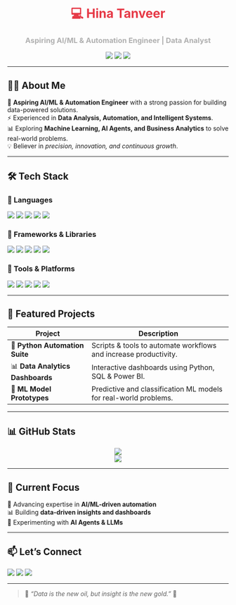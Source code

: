 <!-- Profile Header -->
<h1 align="center" style="color:#E63946;">💻 Hina Tanveer</h1>
<h3 align="center" style="color:#B0B0B0;">Aspiring AI/ML & Automation Engineer | Data Analyst</h3>

<p align="center">
  <img src="https://img.shields.io/badge/Status-Learning%20%26%20Building-E63946?style=for-the-badge&logo=progress&logoColor=black" />
  <img src="https://img.shields.io/badge/Focus-AI%20%7C%20ML%20%7C%20Automation-000000?style=for-the-badge&logo=github&logoColor=E63946" />
  <img src="https://img.shields.io/badge/Passion-Data--Driven%20Solutions-8B0000?style=for-the-badge&logo=target&logoColor=white" />
</p>

---

## 🧑‍💻 About Me  

🔴 **Aspiring AI/ML & Automation Engineer** with a strong passion for building data-powered solutions.  
⚡ Experienced in **Data Analysis, Automation, and Intelligent Systems**.  
📊 Exploring **Machine Learning, AI Agents, and Business Analytics** to solve real-world problems.  
💡 Believer in *precision, innovation, and continuous growth*.  

---

## 🛠 Tech Stack  

### 🔹 Languages  
<p>
  <img src="https://img.shields.io/badge/Python-000000?style=for-the-badge&logo=python&logoColor=E63946" />
  <img src="https://img.shields.io/badge/SQL-000000?style=for-the-badge&logo=postgresql&logoColor=E63946" />
  <img src="https://img.shields.io/badge/R-000000?style=for-the-badge&logo=r&logoColor=E63946" />
  <img src="https://img.shields.io/badge/C++-000000?style=for-the-badge&logo=cplusplus&logoColor=E63946" />
  <img src="https://img.shields.io/badge/Java-000000?style=for-the-badge&logo=java&logoColor=E63946" />
</p>

### 🔹 Frameworks & Libraries  
<p>
  <img src="https://img.shields.io/badge/TensorFlow-000000?style=for-the-badge&logo=tensorflow&logoColor=E63946" />
  <img src="https://img.shields.io/badge/PyTorch-000000?style=for-the-badge&logo=pytorch&logoColor=E63946" />
  <img src="https://img.shields.io/badge/scikit--learn-000000?style=for-the-badge&logo=scikitlearn&logoColor=E63946" />
  <img src="https://img.shields.io/badge/Pandas-000000?style=for-the-badge&logo=pandas&logoColor=E63946" />
  <img src="https://img.shields.io/badge/NumPy-000000?style=for-the-badge&logo=numpy&logoColor=E63946" />
</p>

### 🔹 Tools & Platforms  
<p>
  <img src="https://img.shields.io/badge/VS%20Code-000000?style=for-the-badge&logo=visualstudiocode&logoColor=E63946" />
  <img src="https://img.shields.io/badge/Jupyter-000000?style=for-the-badge&logo=jupyter&logoColor=E63946" />
  <img src="https://img.shields.io/badge/Git-000000?style=for-the-badge&logo=git&logoColor=E63946" />
  <img src="https://img.shields.io/badge/Power%20BI-000000?style=for-the-badge&logo=powerbi&logoColor=E63946" />
  <img src="https://img.shields.io/badge/Excel-000000?style=for-the-badge&logo=microsoft-excel&logoColor=E63946" />
</p>

---

## 🚩 Featured Projects  

| Project | Description |
|---------|-------------|
| 🤖 **Python Automation Suite** | Scripts & tools to automate workflows and increase productivity. |
| 📊 **Data Analytics Dashboards** | Interactive dashboards using Python, SQL & Power BI. |
| 🧠 **ML Model Prototypes** | Predictive and classification ML models for real-world problems. |

---

## 📊 GitHub Stats  

<p align="center">
  <img src="https://github-readme-stats.vercel.app/api?username=HinaTanveer&show_icons=true&theme=dark&title_color=E63946&icon_color=E63946&text_color=CCCCCC&bg_color=000000" />
  <br />
  <img src="https://streak-stats.demolab.com?user=HinaTanveer&theme=dark&background=000000&ring=E63946&fire=FF0000&currStreakLabel=E63946" />
</p>

---

## 🎯 Current Focus  

🔴 Advancing expertise in **AI/ML-driven automation**  
📊 Building **data-driven insights and dashboards**  
🤖 Experimenting with **AI Agents & LLMs**  

---

## 📫 Let’s Connect  

<p>
  <a href="mailto:hinatanveer@example.com"><img src="https://img.shields.io/badge/Email-000000?style=for-the-badge&logo=gmail&logoColor=E63946" /></a>
  <a href="https://www.linkedin.com/in/hina-tanveer"><img src="https://img.shields.io/badge/LinkedIn-000000?style=for-the-badge&logo=linkedin&logoColor=E63946" /></a>
  <a href="https://github.com/HinaTanveer"><img src="https://img.shields.io/badge/GitHub-000000?style=for-the-badge&logo=github&logoColor=E63946" /></a>
</p>

---

> 🖤 *“Data is the new oil, but insight is the new gold.”* 🔴
